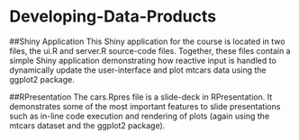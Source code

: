 # Developing-Data-Products

##Shiny Application
This Shiny application for the course is located in two files, the ui.R and server.R source-code files. Together, these files contain a simple Shiny application demonstrating how reactive input is handled to dynamically update the user-interface and plot mtcars data using the ggplot2 package.

##RPresentation
The cars.Rpres file is a slide-deck in RPresentation. It demonstrates some of the most important features to slide presentations such as in-line code execution and rendering of plots (again using the mtcars dataset and the ggplot2 package).
